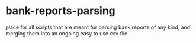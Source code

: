 # bank-reports-parsing
place for all scripts that are meant for parsing bank reports of any kind, and merging them into an ongoing easy to use csv file.
